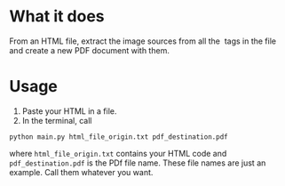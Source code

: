 # What it does

From an HTML file, extract the image sources from all the <img> tags in the file and create a new PDF document with them.

# Usage

1. Paste your HTML in a file.
2. In the terminal, call

`python main.py html_file_origin.txt pdf_destination.pdf`

where `html_file_origin.txt` contains your HTML code and `pdf_destination.pdf` is the PDf file name. These file names are just an example. Call them whatever you want.
